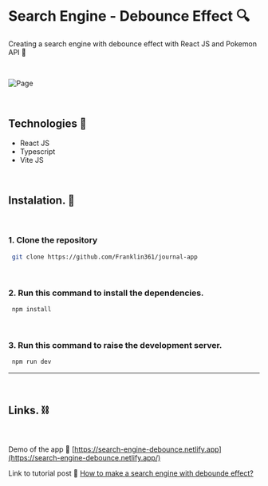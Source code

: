 # **Search Engine - Debounce Effect** 🔍

 Creating a search engine with debounce effect with React JS and Pokemon API 🚀

<br/>

![Page](https://res.cloudinary.com/dnxchppfm/image/upload/v1655922188/posts/search-debounce_jkbgvl.gif)

<br/>

## Technologies 🧪
- React JS
- Typescript
- Vite JS

<br/>

## Instalation. 🚀
<br/>

### 1. Clone the repository

```bash
 git clone https://github.com/Franklin361/journal-app
```
<br/>

### 2. Run this command to install the dependencies.

```bash
 npm install
```
<br/>


### 3. Run this command to raise the development server.

```bash
 npm run dev
```
---
<br/>

## Links. ⛓️
<br/>

Demo of the app 🔗 [https://search-engine-debounce.netlify.app](https://search-engine-debounce.netlify.app/)

Link to tutorial post 🔗 [How to make a search engine with debounde effect?]() 